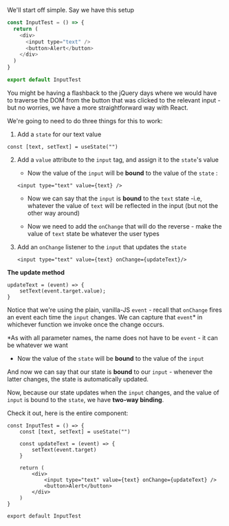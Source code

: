 
We'll start off simple. Say we have this setup 

```js
const InputTest = () => {
  return (
    <div>
      <input type="text" />
      <button>Alert</button>
    </div>
  )
}

export default InputTest
```

You might be having a flashback to the jQuery days where we would have to traverse the DOM from the button that was clicked to the relevant input - but no worries, we have a more straightforward way with React.

  

We're going to need to do three things for this to work:

1.  Add a `state` for our text value
```
const [text, setText] = useState("")
```
2.  Add a `value` attribute to the `input` tag, and assign it to the `state`'s value
    *  Now the value of the `input` will be **bound** to the value of the `state` : 
      ``` 
      <input type="text" value={text} /> 
      ```
    * Now we can say that the `input` is **bound** to the `text` state -i.e, whatever the value of `text` will be reflected in the input (but not the other way around)

    * Now we need to add the `onChange` that will do the reverse - make the value of `text` state be whatever the user types
  
3. Add an `onChange` listener to the `input` that updates the `state`

    ```
    <input type="text" value={text} onChange={updateText}/>
    ```

**The update method**

```
updateText = (event) => {
    setText(event.target.value);
}
```
Notice that we're using the plain, vanilla-JS `event` - recall that `onChange` fires an event each time the `input` changes. We can capture that `event`* in whichever function we invoke once the change occurs.

*As with all parameter names, the name does not have to be `event` - it can be whatever we want
-  Now the value of the `state` will be **bound** to the value of the `input`

And now we can say that our state is **bound** to our `input` - whenever the latter changes, the state is automatically updated.

Now, because our state updates when the `input` changes, and the value of `input` is bound to the `state`, we have **two-way binding**.

Check it out, here is the entire component:

```
const InputTest = () => {
    const [text, setText] = useState("")

    const updateText = (event) => {
        setText(event.target)
    }

    return (
        <div>
            <input type="text" value={text} onChange={updateText} />
            <button>Alert</button>
        </div>
    )
}

export default InputTest
```
  






  
  


  



  

